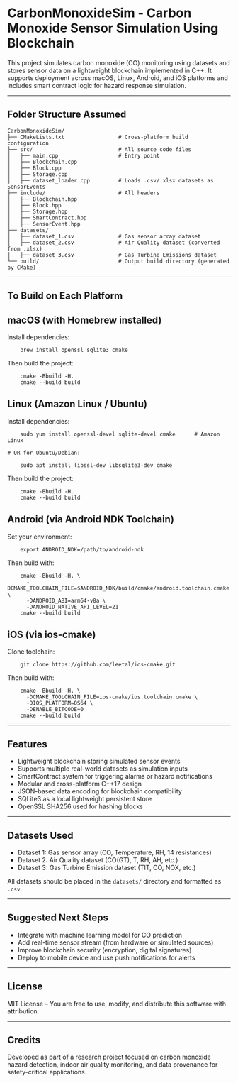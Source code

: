 CarbonMonoxideSim - Carbon Monoxide Sensor Simulation Using Blockchain
======================================================================

This project simulates carbon monoxide (CO) monitoring using datasets and stores sensor data on a lightweight blockchain implemented in C++. It supports deployment across macOS, Linux, Android, and iOS platforms and includes smart contract logic for hazard response simulation.

--------------------------------------------------------------------------------
Folder Structure Assumed
--------------------------------------------------------------------------------

```
CarbonMonoxideSim/
├── CMakeLists.txt                 # Cross-platform build configuration
├── src/                           # All source code files
│   ├── main.cpp                   # Entry point
│   ├── Blockchain.cpp
│   ├── Block.cpp
│   ├── Storage.cpp
│   ├── dataset_loader.cpp         # Loads .csv/.xlsx datasets as SensorEvents
├── include/                       # All headers
│   ├── Blockchain.hpp
│   ├── Block.hpp
│   ├── Storage.hpp
│   ├── SmartContract.hpp
│   ├── SensorEvent.hpp
├── datasets/
│   ├── dataset_1.csv              # Gas sensor array dataset
│   ├── dataset_2.csv              # Air Quality dataset (converted from .xlsx)
│   ├── dataset_3.csv              # Gas Turbine Emissions dataset
└── build/                         # Output build directory (generated by CMake)
```

--------------------------------------------------------------------------------
To Build on Each Platform
--------------------------------------------------------------------------------

macOS (with Homebrew installed)
-----------------------------------
Install dependencies:
```
    brew install openssl sqlite3 cmake
```

Then build the project:
```
    cmake -Bbuild -H.
    cmake --build build
```

Linux (Amazon Linux / Ubuntu)
-----------------------------------
Install dependencies:
```
    sudo yum install openssl-devel sqlite-devel cmake      # Amazon Linux
```
    # OR for Ubuntu/Debian:
```
    sudo apt install libssl-dev libsqlite3-dev cmake
```

Then build the project:
```
    cmake -Bbuild -H.
    cmake --build build
```

Android (via Android NDK Toolchain)
-----------------------------------
Set your environment:
```
    export ANDROID_NDK=/path/to/android-ndk
```

Then build with:
```
    cmake -Bbuild -H. \
      -DCMAKE_TOOLCHAIN_FILE=$ANDROID_NDK/build/cmake/android.toolchain.cmake \
      -DANDROID_ABI=arm64-v8a \
      -DANDROID_NATIVE_API_LEVEL=21
    cmake --build build
```

iOS (via ios-cmake)
----------------------
Clone toolchain:
```
    git clone https://github.com/leetal/ios-cmake.git
```

Then build with:
```
    cmake -Bbuild -H. \
      -DCMAKE_TOOLCHAIN_FILE=ios-cmake/ios.toolchain.cmake \
      -DIOS_PLATFORM=OS64 \
      -DENABLE_BITCODE=0
    cmake --build build
```

--------------------------------------------------------------------------------
Features
--------------------------------------------------------------------------------
- Lightweight blockchain storing simulated sensor events
- Supports multiple real-world datasets as simulation inputs
- SmartContract system for triggering alarms or hazard notifications
- Modular and cross-platform C++17 design
- JSON-based data encoding for blockchain compatibility
- SQLite3 as a local lightweight persistent store
- OpenSSL SHA256 used for hashing blocks

--------------------------------------------------------------------------------
Datasets Used
--------------------------------------------------------------------------------
- Dataset 1: Gas sensor array (CO, Temperature, RH, 14 resistances)
- Dataset 2: Air Quality dataset (CO(GT), T, RH, AH, etc.)
- Dataset 3: Gas Turbine Emission dataset (TIT, CO, NOX, etc.)

All datasets should be placed in the `datasets/` directory and formatted as `.csv`.

--------------------------------------------------------------------------------
Suggested Next Steps
--------------------------------------------------------------------------------
- Integrate with machine learning model for CO prediction
- Add real-time sensor stream (from hardware or simulated sources)
- Improve blockchain security (encryption, digital signatures)
- Deploy to mobile device and use push notifications for alerts

--------------------------------------------------------------------------------
License
--------------------------------------------------------------------------------
MIT License – You are free to use, modify, and distribute this software with attribution.

--------------------------------------------------------------------------------
Credits
--------------------------------------------------------------------------------
Developed as part of a research project focused on carbon monoxide hazard detection,
indoor air quality monitoring, and data provenance for safety-critical applications.
